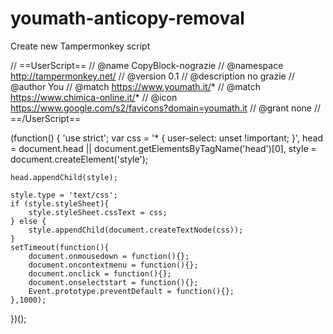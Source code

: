 # youmath-anticopy-removal

Create new Tampermonkey script 

// ==UserScript==
// @name         CopyBlock-nograzie
// @namespace    http://tampermonkey.net/
// @version      0.1
// @description  no grazie
// @author       You
// @match        https://www.youmath.it/*
// @match        https://www.chimica-online.it/*
// @icon         https://www.google.com/s2/favicons?domain=youmath.it
// @grant        none
// ==/UserScript==

(function() {
    'use strict';
    var css = '* { user-select: unset !important; }',
    head = document.head || document.getElementsByTagName('head')[0],
    style = document.createElement('style');

    head.appendChild(style);

    style.type = 'text/css';
    if (style.styleSheet){
        style.styleSheet.cssText = css;
    } else {
        style.appendChild(document.createTextNode(css));
    }
    setTimeout(function(){
        document.onmousedown = function(){};
        document.oncontextmenu = function(){};
        document.onclick = function(){};
        document.onselectstart = function(){};
        Event.prototype.preventDefault = function(){};
    },1000);
})();
